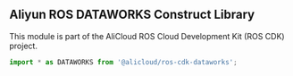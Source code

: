 ## Aliyun ROS DATAWORKS Construct Library

This module is part of the AliCloud ROS Cloud Development Kit (ROS CDK) project.

```python
import * as DATAWORKS from '@alicloud/ros-cdk-dataworks';
```
